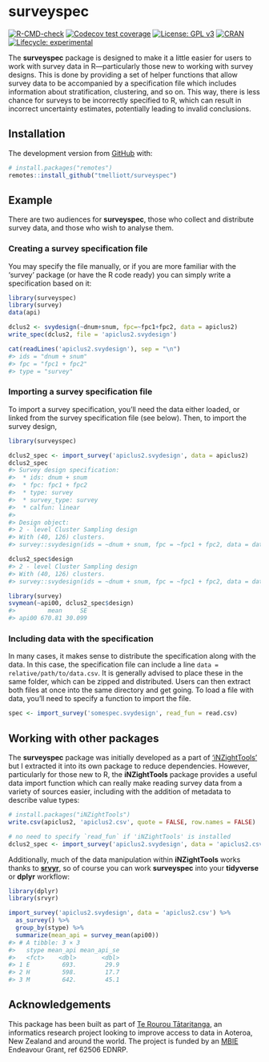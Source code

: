 
<!-- README.md is generated from README.Rmd. Please edit that file -->

# surveyspec

<!-- badges: start -->

[![R-CMD-check](https://github.com/tmelliott/surveyspec/workflows/R-CMD-check/badge.svg)](https://github.com/tmelliott/surveyspec/actions)
[![Codecov test
coverage](https://codecov.io/gh/tmelliott/surveyspec/branch/main/graph/badge.svg)](https://codecov.io/gh/tmelliott/surveyspec?branch=main)
[![License: GPL
v3](https://img.shields.io/badge/License-GPL%20v3-blue.svg)](http://www.gnu.org/licenses/gpl-3.0)
[![CRAN](https://www.r-pkg.org/badges/version/surveyspec)](https://CRAN.R-project.org/package=surveyspec)
[![Lifecycle:
experimental](https://img.shields.io/badge/lifecycle-experimental-orange.svg)](https://lifecycle.r-lib.org/articles/stages.html#experimental)

<!-- badges: end -->

The **surveyspec** package is designed to make it a little easier for
users to work with survey data in R—particularly those new to working
with survey designs. This is done by providing a set of helper functions
that allow survey data to be accompanied by a specification file which
includes information about stratification, clustering, and so on. This
way, there is less chance for surveys to be incorrectly specified to R,
which can result in incorrect uncertainty estimates, potentially leading
to invalid conclusions.

## Installation

<!-- You can install the released version of surveyspec from [CRAN](https://CRAN.R-project.org) with:

```r
install.packages("surveyspec")
``` -->

The development version from [GitHub](https://github.com/) with:

``` r
# install.packages("remotes")
remotes::install_github("tmelliott/surveyspec")
```

## Example

There are two audiences for **surveyspec**, those who collect and
distribute survey data, and those who wish to analyse them.

### Creating a survey specification file

You may specify the file manually, or if you are more familiar with the
‘survey’ package (or have the R code ready) you can simply write a
specification based on it:

``` r
library(surveyspec)
library(survey)
data(api)

dclus2 <- svydesign(~dnum+snum, fpc=~fpc1+fpc2, data = apiclus2)
write_spec(dclus2, file = 'apiclus2.svydesign')

cat(readLines('apiclus2.svydesign'), sep = "\n")
#> ids = "dnum + snum"
#> fpc = "fpc1 + fpc2"
#> type = "survey"
```

### Importing a survey specification file

To import a survey specification, you’ll need the data either loaded, or
linked from the survey specification file (see below). Then, to import
the survey design,

``` r
library(surveyspec)

dclus2_spec <- import_survey('apiclus2.svydesign', data = apiclus2)
dclus2_spec
#> Survey design specification:
#>  * ids: dnum + snum
#>  * fpc: fpc1 + fpc2
#>  * type: survey
#>  * survey_type: survey
#>  * calfun: linear
#> 
#> Design object: 
#> 2 - level Cluster Sampling design
#> With (40, 126) clusters.
#> survey::svydesign(ids = ~dnum + snum, fpc = ~fpc1 + fpc2, data = data)

dclus2_spec$design
#> 2 - level Cluster Sampling design
#> With (40, 126) clusters.
#> survey::svydesign(ids = ~dnum + snum, fpc = ~fpc1 + fpc2, data = data)

library(survey)
svymean(~api00, dclus2_spec$design)
#>         mean     SE
#> api00 670.81 30.099
```

### Including data with the specification

In many cases, it makes sense to distribute the specification along with
the data. In this case, the specification file can include a line
`data = relative/path/to/data.csv`. It is generally advised to place
these in the same folder, which can be zipped and distributed. Users can
then extract both files at once into the same directory and get going.
To load a file with data, you’ll need to specify a function to import
the file.

``` r
spec <- import_survey('somespec.svydesign', read_fun = read.csv)
```

## Working with other packages

The **surveyspec** package was initially developed as a part of
[‘iNZightTools’](https://github.com/iNZightVIT/iNZightTools/) but I
extracted it into its own package to reduce dependencies. However,
particularly for those new to R, the **iNZightTools** package provides a
useful data import function which can really make reading survey data
from a variety of sources easier, including with the addition of
metadata to describe value types:

``` r
# install.packages("iNZightTools")
write.csv(apiclus2, 'apiclus2.csv', quote = FALSE, row.names = FALSE)

# no need to specify `read_fun` if 'iNZightTools' is installed
dclus2_spec <- import_survey('apiclus2.svydesign', data = 'apiclus2.csv')
```

Additionally, much of the data manipulation within **iNZightTools**
works thanks to [**srvyr**](https://github.com/gergness/srvyr), so of
course you can work **surveyspec** into your **tidyverse** or **dplyr**
workflow:

``` r
library(dplyr)
library(srvyr)

import_survey('apiclus2.svydesign', data = 'apiclus2.csv') %>%
  as_survey() %>%
  group_by(stype) %>%
  summarize(mean_api = survey_mean(api00))
#> # A tibble: 3 × 3
#>   stype mean_api mean_api_se
#>   <fct>    <dbl>       <dbl>
#> 1 E         693.        29.9
#> 2 H         598.        17.7
#> 3 M         642.        45.1
```

## Acknowledgements

This package has been built as part of [Te Rourou
Tātaritanga](https://terourou.org), an informatics research project
looking to improve access to data in Aoteroa, New Zealand and around the
world. The project is funded by an [MBIE](https://www.mbie.govt.nz/)
Endeavour Grant, ref 62506 EDNRP.
